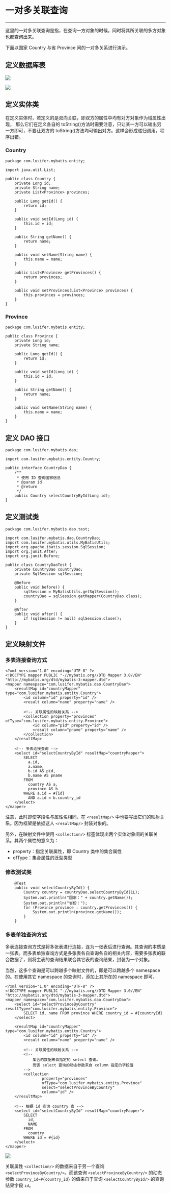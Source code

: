 # 一对多关联查询

---

这里的一对多关联查询是指，在查询一方对象的时候，同时将其所关联的多方对象也都查询出来。

下面以国家 Country 与省 Province 间的一对多关系进行演示。

## 定义数据库表

![](/assets/Lusifer1514417182.png)

![](/assets/Lusifer1514417212.png)

## 定义实体类

在定义实体时，若定义的是双向关联，即双方的属性中均有对方对象作为域属性出现， 那么它们在定义各自的 toString()方法时需要注意，只让某一方可以输出另一方即可，不要让双方的 toString()方法均可输出对方。这样会形成递归调用，程序出错。

### Country

```
package com.lusifer.mybatis.entity;

import java.util.List;

public class Country {
    private Long id;
    private String name;
    private List<Province> provinces;

    public Long getId() {
        return id;
    }

    public void setId(Long id) {
        this.id = id;
    }

    public String getName() {
        return name;
    }

    public void setName(String name) {
        this.name = name;
    }

    public List<Province> getProvinces() {
        return provinces;
    }

    public void setProvinces(List<Province> provinces) {
        this.provinces = provinces;
    }
}
```

### Province

```
package com.lusifer.mybatis.entity;

public class Province {
    private Long id;
    private String name;

    public Long getId() {
        return id;
    }

    public void setId(Long id) {
        this.id = id;
    }

    public String getName() {
        return name;
    }

    public void setName(String name) {
        this.name = name;
    }
}
```

## 定义 DAO 接口

```
package com.lusifer.mybatis.dao;

import com.lusifer.mybatis.entity.Country;

public interface CountryDao {
    /**
     * 使用 ID 查询国家信息
     * @param id
     * @return
     */
    public Country selectCountryById(Long id);
}
```

## 定义测试类

```
package com.lusifer.mybatis.dao.test;

import com.lusifer.mybatis.dao.CountryDao;
import com.lusifer.mybatis.utils.MyBatisUtils;
import org.apache.ibatis.session.SqlSession;
import org.junit.After;
import org.junit.Before;

public class CountryDaoTest {
    private CountryDao countryDao;
    private SqlSession sqlSession;

    @Before
    public void before() {
        sqlSession = MyBatisUtils.getSqlSession();
        countryDao = sqlSession.getMapper(CountryDao.class);
    }

    @After
    public void after() {
        if (sqlSession != null) sqlSession.close();
    }
}
```

## 定义映射文件

### 多表连接查询方式

```
<?xml version="1.0" encoding="UTF-8" ?>
<!DOCTYPE mapper PUBLIC "-//mybatis.org//DTD Mapper 3.0//EN" "http://mybatis.org/dtd/mybatis-3-mapper.dtd">
<mapper namespace="com.lusifer.mybatis.dao.CountryDao">
    <resultMap id="countryMapper" type="com.lusifer.mybatis.entity.Country">
        <id column="id" property="id" />
        <result column="name" property="name" />

        <!-- 关联属性的映射关系 -->
        <collection property="provinces" ofType="com.lusifer.mybatis.entity.Province">
            <id column="pid" property="id" />
            <result column="pname" property="name" />
        </collection>
    </resultMap>

    <!-- 多表连接查询 -->
    <select id="selectCountryById" resultMap="countryMapper">
        SELECT
          a.id,
          a.name,
          b.id AS pid,
          b.name AS pname
        FROM
          country AS a,
          province AS b
        WHERE a.id = #{id}
          AND a.id = b.country_id
    </select>
</mapper>
```

注意，此时即使字段名与属性名相同，在 `<resultMap/>` 中也要写出它们的映射关系。因为框架是依据这人 `<resultMap/>` 封装对象的。

另外，在映射文件中使用 `<collection/>` 标签体现出两个实体对象间的关联关系。其两个属性的意义为：

* property：指定关联属性，即 Country 类中的集合属性
* ofType：集合属性的泛型类型

### 修改测试类

```
    @Test
    public void selectCountryById() {
        Country country = countryDao.selectCountryById(1L);
        System.out.println("国家：" + country.getName());
        System.out.println("省份：");
        for (Province province : country.getProvinces()) {
            System.out.println(province.getName());
        }
    }
```

### 多表单独查询方式

多表连接查询方式是将多张表进行连接，连为一张表后进行查询。其查询的本质是一张表。而多表单独查询方式是多张表各自查询各自的相关内容，需要多张表的联合数据了，则将主表的查询结果联合其它表的查询结果，封装为一个对象。

当然，这多个查询是可以跨越多个映射文件的，即是可以跨越多个 namespace 的。在使用其它 namespace 的查询时，添加上其所在的 namespace 即可。

```
<?xml version="1.0" encoding="UTF-8" ?>
<!DOCTYPE mapper PUBLIC "-//mybatis.org//DTD Mapper 3.0//EN" "http://mybatis.org/dtd/mybatis-3-mapper.dtd">
<mapper namespace="com.lusifer.mybatis.dao.CountryDao">
    <select id="selectProvinceByCountry" resultType="com.lusifer.mybatis.entity.Province">
        SELECT id, name FROM province WHERE country_id = #{countryId}
    </select>
    
    <resultMap id="countryMapper" type="com.lusifer.mybatis.entity.Country">
        <id column="id" property="id" />
        <result column="name" property="name" />

        <!-- 关联属性的映射关系 -->
        <!--
            集合的数据来自指定的 select 查询。
            而该 select 查询的动态参数来自 column 指定的字段值
        -->
        <collection
                property="provinces"
                ofType="com.lusifer.mybatis.entity.Province"
                select="selectProvinceByCountry"
                column="id" />
    </resultMap>

    <!-- 根据 id 查询 country 表 -->
    <select id="selectCountryById" resultMap="countryMapper">
        SELECT
          id,
          NAME
        FROM
          country
        WHERE id = #{id}
    </select>
</mapper>
```

![](/assets/Lusifer1514420052.png)

关联属性 `<collection/>` 的数据来自于另一个查询 `<selectProvinceByCountry/>`。而该查询 `<selectProvinceByCountry/>` 的动态参数 `country_id=#{country_id}` 的值来自于查询 `<selectCountryById/>` 的查询结果字段 `id`。